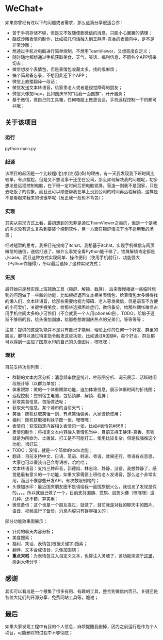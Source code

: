 # WeChat+

如果你曾经有过以下的问题或者需求，那么这篇分享很适合你：
- 苦于手机存储不够，但是又不敢随便删微信的消息，只能小心翼翼的清理；
- 酷炫沙雕表情包制作，比如把几句话融入到王静泽-真香的表情包中，是不是非常沙雕；
- 想通过手机对电脑进行简单控制，不想用TeamViewer，又想高度自定义；
- 随时随地都想通过手机获取美食、天气、笑话、福利信息，不同各个APP切来切去；
- 微信想发个表情包，但是表情包收藏太多，找的很麻烦；
- 搞个简易备忘录，不想因此还下个APP；
- 微信上直接翻译一段话；
- 微信发送文本转语音，给家里老人或者是视觉障碍的朋友；
- 微信头像加logo，比如国庆节的“给我一面国旗”，开开脑洞；
- 基于微信，做自己的工具箱，任何电脑上做更合适，手机远程控制一下的都可以哦；

## 关于该项目

### 运行

python main.py

### 起源

该项目的起因是一个比较程(老)序(油)猿(条)的理由，有一天我发现我下班时间比较早，有点尴尬，但是又不想没事干还坐在公司，那么如何解决我的问题呢，初步想法是远程控制电脑，在下班一定时间后把电脑锁屏，营造一副我不是回家，只是去吃饭了的假象，而且还可以顺便帮我在早上没到公司的时间再远程解锁，这样是不是看起来我来的也很早呢（反正我一般也不背包）；

### 实现

其实从实现方式上看，最初想到的无非是通过TeamViewer之类的，但是一个是我的需求没有这么复杂到要装个控制软件，另一方面在锁屏情况下也不适用我的场景；

经过短暂的思考，我把目光投向了itchat，我想基于itchat，实现手机微信与网页微信的通信，通信打通了，做什么事完全看Python能干嘛了，锁屏解锁肯定都是小case，而且这种方式实现简单、操作便利（使用手机就行）、功能强大（Python你懂得），所以最后选择了这种实现方式；

### 进展

最开始只是想实现上班辅助工具（锁屏、解锁、截屏），后来慢慢根据一些临时想到的问题做了一些新的功能，比如根据返回文本相关表情包，给表情包太多懒得找的懒人们，文本转语音，给那些需要给视力障碍、老人等发微信，但是语音不方便的小可爱们，关键字搜美食，给那些选择困难症们，微信备份，给那些惆怅微信占用手机空间太多的小可怜们（不会就我一个人用iphone6吧），TODO，给脑子逐渐不够用的我，给头像加国旗，给那些想蹭国庆热点的兄弟们，等等等等；

注意：提供的这些功能并不是只有自己才能用，理论上你的任何一个好友、群里的朋友，都可以通过特定指令触发这些功能，比如通过#国旗#，每个好友、群友都可以得到一面加了国旗水印的自己的头像图片，嘿嘿嘿；

### 现状

目前支持功能列表：
- 群聊的文本内容分析：消息频率数量统计、柱形图分析、词云展示、活跃时间段统计等（以群为单位）；
- 体重跟踪：做的一个体重跟踪功能，追加体重信息，展示体重时间的折线图；
- 远程控制：控制宿主电脑，包括锁屏、解锁、截屏；
- 获取美食信息，包括做法呦；
- 获取天气信息，某个城市的当前天气；
- 笑话：随机获取笑话一则，有点笑话偏黄，大家谨慎使用；
- 福利：随机获取福利妹子图一张，嘿嘿嘿；
- 表情包：获取指定内容相关表情包一张，比如#表情包#666；
- 表情包制作：将指定文本内容融入表情包当中，目前支持王静泽-真香、有钱就是为所欲为、土拨鼠、打工是不可能打工，使用比较复杂，但是我强推这个功能，很好玩；
- TODO：没错，就是一个简单的todo功能；
- 翻译：目前支持中文、日语、英语、韩语、粤语，效果还行，粤语有点意思，大家也可以假装自己会粤语啦，哈哈哈；
- 文本转语音：支持三种声音，郭德纲、林志玲、静静，没错，我想静静了，感觉是最有意义的一个功能，如果大家需要上班给老人发语音，那么这个非常实用，而且不像那些开发API，有次数限制啥的；
- 头像加水印：最近国庆朋友圈不是请给我一面国旗很火么，我也发了发现是假的。。。。所以就自己做了一个，目前支持国旗、党旗、朋友头像（嘿嘿嘿）这几种，还不错，算实用；
- 微信备份：这个也是一个朋友提过，就做了，目前我是对我的聊天中的图片、语音、视频进行了备份，消息内容只有群聊相关的；

部分功能效果图展示：
- 针对的聊天内容分析；
- 美食搜索；
- 福利、笑话、表情包(根据关键字)搜索；
- 翻译、文本合成语音、头像加国旗；
- **重点来啦**：为表情包注入自定义文本，也算注入灵魂了，该功能来源于[这里](https://github.com/xtyxtyx/sorry/)，感谢大佬分享；

## 感谢

其实可以看成是一个搜集了很多有用、有趣的工具，整合到微信内而已，关键还是各位大佬们的开源分享、免费网站工具等，跪谢；

## 最后

如果大家发现工程中有我的个人信息，麻烦提醒我删掉，因为之前运行是作为个人项目，可能删除的过程中不够彻底；
